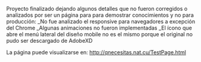 Proyecto finalizado dejando algunos detalles
que no fueron corregidos o analizados por ser
un página para para demostrar conocimientos y
no para producción:
_No fue analizado el responsive para navegadores
a excepción del Chrome
_Algunas animaciones no fueron implementadas
_El ícono que abre el menú lateral del diseño
mobile no es el mismo porque el original no pudo
ser descargado de AdobeXD


La página puede visualizarse en:
 http://qnecesitas.nat.cu/TestPage.html
